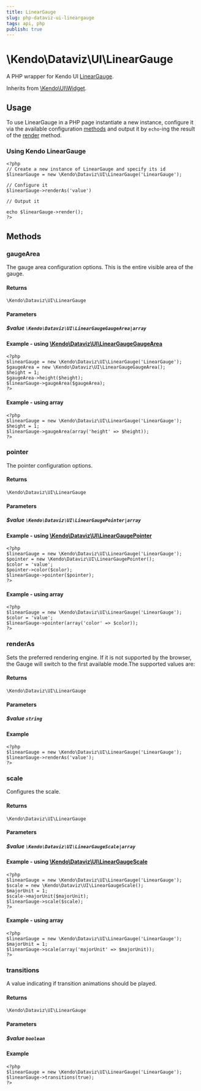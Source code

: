 ```yaml
---
title: LinearGauge
slug: php-dataviz-ui-lineargauge
tags: api, php
publish: true
---
```


# \Kendo\Dataviz\UI\LinearGauge

A PHP wrapper for Kendo UI [LinearGauge](/api/dataviz/lineargauge).

Inherits from [\Kendo\UI\Widget](/api/wrappers/php/Kendo/UI/Widget).

## Usage

To use LinearGauge in a PHP page instantiate a new instance, configure it via the available
configuration [methods](#methods) and output it by `echo`-ing the result of the [render](/api/wrappers/php/Kendo/UI/Widget#render) method.

### Using Kendo LinearGauge

    <?php
    // Create a new instance of LinearGauge and specify its id
    $linearGauge = new \Kendo\Dataviz\UI\LinearGauge('LinearGauge');

    // Configure it
    $linearGauge->renderAs('value')

    // Output it

    echo $linearGauge->render();
    ?>


## Methods

### gaugeArea

The gauge area configuration options.
This is the entire visible area of the gauge.

#### Returns
`\Kendo\Dataviz\UI\LinearGauge`

#### Parameters

##### $value `\Kendo\Dataviz\UI\LinearGaugeGaugeArea|array`


#### Example - using [\Kendo\Dataviz\UI\LinearGaugeGaugeArea](/api/wrappers/php/Kendo/Dataviz/UI/LinearGaugeGaugeArea)
    <?php
    $linearGauge = new \Kendo\Dataviz\UI\LinearGauge('LinearGauge');
    $gaugeArea = new \Kendo\Dataviz\UI\LinearGaugeGaugeArea();
    $height = 1;
    $gaugeArea->height($height);
    $linearGauge->gaugeArea($gaugeArea);
    ?>

#### Example - using array

    <?php
    $linearGauge = new \Kendo\Dataviz\UI\LinearGauge('LinearGauge');
    $height = 1;
    $linearGauge->gaugeArea(array('height' => $height));
    ?>

### pointer

The pointer configuration options.

#### Returns
`\Kendo\Dataviz\UI\LinearGauge`

#### Parameters

##### $value `\Kendo\Dataviz\UI\LinearGaugePointer|array`


#### Example - using [\Kendo\Dataviz\UI\LinearGaugePointer](/api/wrappers/php/Kendo/Dataviz/UI/LinearGaugePointer)
    <?php
    $linearGauge = new \Kendo\Dataviz\UI\LinearGauge('LinearGauge');
    $pointer = new \Kendo\Dataviz\UI\LinearGaugePointer();
    $color = 'value';
    $pointer->color($color);
    $linearGauge->pointer($pointer);
    ?>

#### Example - using array

    <?php
    $linearGauge = new \Kendo\Dataviz\UI\LinearGauge('LinearGauge');
    $color = 'value';
    $linearGauge->pointer(array('color' => $color));
    ?>

### renderAs
Sets the preferred rendering engine.
If it is not supported by the browser, the Gauge will switch to the first available mode.The supported values are:

#### Returns
`\Kendo\Dataviz\UI\LinearGauge`

#### Parameters

##### $value `string`



#### Example 
    <?php
    $linearGauge = new \Kendo\Dataviz\UI\LinearGauge('LinearGauge');
    $linearGauge->renderAs('value');
    ?>

### scale

Configures the scale.

#### Returns
`\Kendo\Dataviz\UI\LinearGauge`

#### Parameters

##### $value `\Kendo\Dataviz\UI\LinearGaugeScale|array`


#### Example - using [\Kendo\Dataviz\UI\LinearGaugeScale](/api/wrappers/php/Kendo/Dataviz/UI/LinearGaugeScale)
    <?php
    $linearGauge = new \Kendo\Dataviz\UI\LinearGauge('LinearGauge');
    $scale = new \Kendo\Dataviz\UI\LinearGaugeScale();
    $majorUnit = 1;
    $scale->majorUnit($majorUnit);
    $linearGauge->scale($scale);
    ?>

#### Example - using array

    <?php
    $linearGauge = new \Kendo\Dataviz\UI\LinearGauge('LinearGauge');
    $majorUnit = 1;
    $linearGauge->scale(array('majorUnit' => $majorUnit));
    ?>

### transitions
A value indicating if transition animations should be played.

#### Returns
`\Kendo\Dataviz\UI\LinearGauge`

#### Parameters

##### $value `boolean`



#### Example 
    <?php
    $linearGauge = new \Kendo\Dataviz\UI\LinearGauge('LinearGauge');
    $linearGauge->transitions(true);
    ?>

